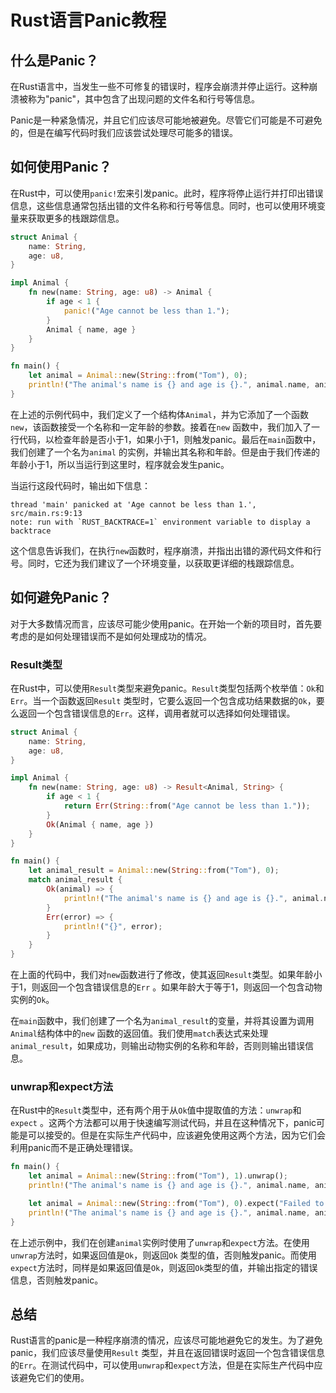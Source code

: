 # Rust语言Panic教程

## 什么是Panic？

在Rust语言中，当发生一些不可修复的错误时，程序会崩溃并停止运行。这种崩溃被称为"panic"，其中包含了出现问题的文件名和行号等信息。

Panic是一种紧急情况，并且它们应该尽可能地被避免。尽管它们可能是不可避免的，但是在编写代码时我们应该尝试处理尽可能多的错误。

## 如何使用Panic？

在Rust中，可以使用`panic!`宏来引发panic。此时，程序将停止运行并打印出错误信息，这些信息通常包括出错的文件名称和行号等信息。同时，也可以使用环境变量来获取更多的栈跟踪信息。

```rust
struct Animal {
    name: String,
    age: u8,
}

impl Animal {
    fn new(name: String, age: u8) -> Animal {
        if age < 1 {
            panic!("Age cannot be less than 1.");
        }
        Animal { name, age }
    }
}

fn main() {
    let animal = Animal::new(String::from("Tom"), 0);
    println!("The animal's name is {} and age is {}.", animal.name, animal.age);
}
```

在上述的示例代码中，我们定义了一个结构体`Animal`，并为它添加了一个函数`new`，该函数接受一个名称和一定年龄的参数。接着在`new`
函数中，我们加入了一行代码，以检查年龄是否小于1，如果小于1，则触发panic。最后在`main`函数中，我们创建了一个名为`animal`
的实例，并输出其名称和年龄。但是由于我们传递的年龄小于1，所以当运行到这里时，程序就会发生panic。

当运行这段代码时，输出如下信息：

```
thread 'main' panicked at 'Age cannot be less than 1.', src/main.rs:9:13
note: run with `RUST_BACKTRACE=1` environment variable to display a backtrace
```

这个信息告诉我们，在执行`new`函数时，程序崩溃，并指出出错的源代码文件和行号。同时，它还为我们建议了一个环境变量，以获取更详细的栈跟踪信息。

## 如何避免Panic？

对于大多数情况而言，应该尽可能少使用panic。在开始一个新的项目时，首先要考虑的是如何处理错误而不是如何处理成功的情况。

### Result类型

在Rust中，可以使用`Result`类型来避免panic。`Result`类型包括两个枚举值：`Ok`和`Err`。当一个函数返回`Result`
类型时，它要么返回一个包含成功结果数据的`Ok`，要么返回一个包含错误信息的`Err`。这样，调用者就可以选择如何处理错误。

```rust
struct Animal {
    name: String,
    age: u8,
}

impl Animal {
    fn new(name: String, age: u8) -> Result<Animal, String> {
        if age < 1 {
            return Err(String::from("Age cannot be less than 1."));
        }
        Ok(Animal { name, age })
    }
}

fn main() {
    let animal_result = Animal::new(String::from("Tom"), 0);
    match animal_result {
        Ok(animal) => {
            println!("The animal's name is {} and age is {}.", animal.name, animal.age);
        }
        Err(error) => {
            println!("{}", error);
        }
    }
}
```

在上面的代码中，我们对`new`函数进行了修改，使其返回`Result`类型。如果年龄小于1，则返回一个包含错误信息的`Err`
。如果年龄大于等于1，则返回一个包含动物实例的`Ok`。

在`main`函数中，我们创建了一个名为`animal_result`的变量，并将其设置为调用`Animal`结构体中的`new`
函数的返回值。我们使用`match`表达式来处理`animal_result`，如果成功，则输出动物实例的名称和年龄，否则则输出错误信息。

### unwrap和expect方法

在Rust中的`Result`类型中，还有两个用于从`Ok`值中提取值的方法：`unwrap`和`expect`
。这两个方法都可以用于快速编写测试代码，并且在这种情况下，panic可能是可以接受的。但是在实际生产代码中，应该避免使用这两个方法，因为它们会利用panic而不是正确处理错误。

```rust
fn main() {
    let animal = Animal::new(String::from("Tom"), 1).unwrap();
    println!("The animal's name is {} and age is {}.", animal.name, animal.age);

    let animal = Animal::new(String::from("Tom"), 0).expect("Failed to create animal instance.");
    println!("The animal's name is {} and age is {}.", animal.name, animal.age);
}
```

在上述示例中，我们在创建`animal`实例时使用了`unwrap`和`expect`方法。在使用`unwrap`方法时，如果返回值是`Ok`，则返回`Ok`
类型的值，否则触发panic。而使用`expect`方法时，同样是如果返回值是`Ok`，则返回`Ok`类型的值，并输出指定的错误信息，否则触发panic。

## 总结

Rust语言的panic是一种程序崩溃的情况，应该尽可能地避免它的发生。为了避免panic，我们应该尽量使用`Result`
类型，并且在返回错误时返回一个包含错误信息的`Err`。在测试代码中，可以使用`unwrap`和`expect`方法，但是在实际生产代码中应该避免它们的使用。